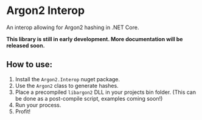 # Argon2 Interop
An interop allowing for Argon2 hashing in .NET Core.

**This library is still in early development. More documentation will be released soon.**

## How to use:

1. Install the `Argon2.Interop` nuget package.
2. Use the `Argon2` class to generate hashes.
3. Place a precompiled `libargon2` DLL in your projects bin folder. (This can be done as a post-compile script, examples coming soon!)
4. Run your process.
5. Profit!